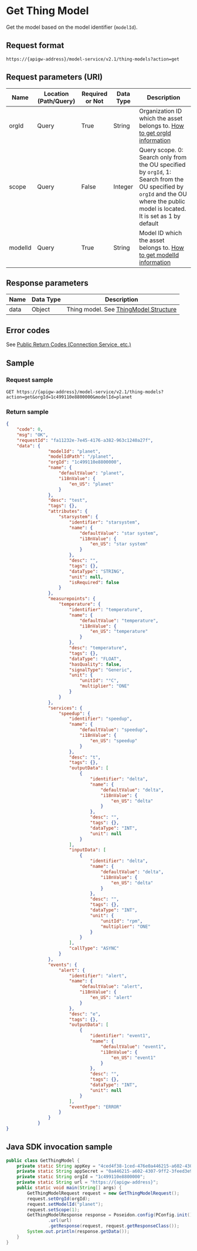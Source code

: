 # Get Thing Model



Get the model based on the model identifier (`modelId`).

## Request format

```
https://{apigw-address}/model-service/v2.1/thing-models?action=get
```

## Request parameters (URI)

| Name | Location (Path/Query) | Required or Not | Data Type | Description |
|-------|-------------|-----|------|----------|
| orgId   | Query            | True     | String    | Organization ID which the asset belongs to. [How to get orgId information](/docs/api/en/latest/api_faqs#how-to-get-orgid-information-orgid) |
| scope   | Query            | False    | Integer   | Query scope. 0: Search only from the OU specified by `orgId`, 1: Search from the OU specified by `orgId` and the OU where the public model is located. It is set as 1 by default|
| modelId | Query            | True     | String    | Model ID which the asset belongs to. [How to get modelId information](/docs/api/en/latest/api_faqs.html#how-to-get-modeid-information-modeid)|



## Response parameters

| Name | Data Type | Description |
|-----------|-----------|----------|
|data|Object|Thing model. See [ThingModel Structure](/docs/api/en/latest/model/searchmodel.html#id1)|



## Error codes

See [Public Return Codes (Connection Service, etc.)](/docs/api/en/latest/overview.html#public-return-codes-connection-service-etc)



## Sample

### Request sample

```
GET https://{apigw-address}/model-service/v2.1/thing-models?action=get&orgId=1c499110e8800000&modelId=planet
```

### Return sample

```json
{
    "code": 0,
    "msg": "OK",
    "requestId": "fa11232e-7e45-4176-a382-963c1240a27f",
    "data": {
                "modelId": "planet",
                "modelIdPath": "/planet",
                "orgId": "1c499110e8800000",
                "name": {
                    "defaultValue": "planet",
                    "i18nValue": {
                        "en_US": "planet"
                    }
                },
                "desc": "test",
                "tags": {},
                "attributes": {
                    "starsystem": {
                        "identifier": "starsystem",
                        "name": {
                            "defaultValue": "star system",
                            "i18nValue": {
                                "en_US": "star system"
                            }
                        },
                        "desc": "",
                        "tags": {},
                        "dataType": "STRING",
                        "unit": null,
                        "isRequired": false
                    }
                },
                "measurepoints": {
                    "temperature": {
                        "identifier": "temperature",
                        "name": {
                            "defaultValue": "temperature",
                            "i18nValue": {
                                "en_US": "temperature"
                            }
                        },
                        "desc": "temperature",
                        "tags": {},
                        "dataType": "FLOAT",
                        "hasQuality": false,
                        "signalType": "Generic",
                        "unit": {
                            "unitId": "°C",
                            "multiplier": "ONE"
                        }
                    }
                },
                "services": {
                    "speedup": {
                        "identifier": "speedup",
                        "name": {
                            "defaultValue": "speedup",
                            "i18nValue": {
                                "en_US": "speedup"
                            }
                        },
                        "desc": "t",
                        "tags": {},
                        "outputData": [
                            {
                                "identifier": "delta",
                                "name": {
                                    "defaultValue": "delta",
                                    "i18nValue": {
                                        "en_US": "delta"
                                    }
                                },
                                "desc": "",
                                "tags": {},
                                "dataType": "INT",
                                "unit": null
                            }
                        ],
                        "inputData": [
                            {
                                "identifier": "delta",
                                "name": {
                                    "defaultValue": "delta",
                                    "i18nValue": {
                                        "en_US": "delta"
                                    }
                                },
                                "desc": "",
                                "tags": {},
                                "dataType": "INT",
                                "unit": {
                                    "unitId": "rpm",
                                    "multiplier": "ONE"
                                }
                            }
                        ],
                        "callType": "ASYNC"
                    }
                },
                "events": {
                    "alert": {
                        "identifier": "alert",
                        "name": {
                            "defaultValue": "alert",
                            "i18nValue": {
                                "en_US": "alert"
                            }
                        },
                        "desc": "e",
                        "tags": {},
                        "outputData": [
                            {
                                "identifier": "event1",
                                "name": {
                                    "defaultValue": "event1",
                                    "i18nValue": {
                                        "en_US": "event1"
                                    }
                                },
                                "desc": "",
                                "tags": {},
                                "dataType": "INT",
                                "unit": null
                            }
                        ],
                        "eventType": "ERROR"
                    }
                }
            }
}
```


## Java SDK invocation sample

```java
public class GetThingModel {
    private static String appKey = "4ced4f38-1ced-476e0a446215-a602-4307";
    private static String appSecret = "0a446215-a602-4307-9ff2-3feed3e983ce";
    private static String orgId = "1c499110e8800000";
    private static String url = "https://{apigw-address}";
    public static void main(String[] args) {
        GetThingModelRequest request = new GetThingModelRequest();
        request.setOrgId(orgId);
        request.setModelId("planet");
        request.setScope(1);
        GetThingModelResponse response = Poseidon.config(PConfig.init().appKey(appKey).appSecret(appSecret).debug())
                .url(url)
                .getResponse(request, request.getResponseClass());
        System.out.println(response.getData());
    }
}
```